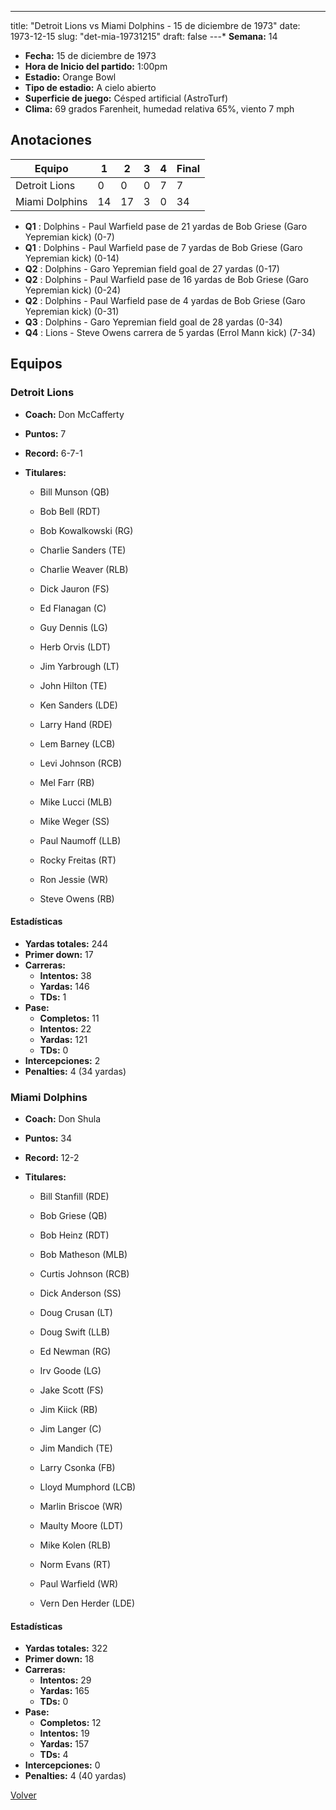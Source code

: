 ---
title: "Detroit Lions vs Miami Dolphins - 15 de diciembre de 1973"
date: 1973-12-15
slug: "det-mia-19731215"
draft: false
---* **Semana:** 14
* **Fecha:** 15 de diciembre de 1973
* **Hora de Inicio del partido:** 1:00pm
* **Estadio:** Orange Bowl
* **Tipo de estadio:** A cielo abierto
* **Superficie de juego:** Césped artificial (AstroTurf)
* **Clima:** 69 grados Farenheit, humedad relativa 65%, viento 7 mph




## Anotaciones
| Equipo | 1 | 2 | 3 | 4 | Final |
|--------|---|---|---|---|-------|
| Detroit Lions  | 0 | 0 | 0 | 7  | 7 |
| Miami Dolphins  | 14 | 17 | 3 | 0  | 34 |
* **Q1** : Dolphins - Paul Warfield pase de 21 yardas de Bob Griese (Garo Yepremian kick) (0-7)
* **Q1** : Dolphins - Paul Warfield pase de 7 yardas de Bob Griese (Garo Yepremian kick) (0-14)
* **Q2** : Dolphins - Garo Yepremian field goal de 27 yardas (0-17)
* **Q2** : Dolphins - Paul Warfield pase de 16 yardas de Bob Griese (Garo Yepremian kick) (0-24)
* **Q2** : Dolphins - Paul Warfield pase de 4 yardas de Bob Griese (Garo Yepremian kick) (0-31)
* **Q3** : Dolphins - Garo Yepremian field goal de 28 yardas (0-34)
* **Q4** : Lions - Steve Owens carrera de 5 yardas (Errol Mann kick) (7-34)


## Equipos


### Detroit Lions
* **Coach:** Don McCafferty
* **Puntos:** 7
* **Record:** 6-7-1
* **Titulares:** 

  * Bill Munson (QB) 

  * Bob Bell (RDT) 

  * Bob Kowalkowski (RG) 

  * Charlie Sanders (TE) 

  * Charlie Weaver (RLB) 

  * Dick Jauron (FS) 

  * Ed Flanagan (C) 

  * Guy Dennis (LG) 

  * Herb Orvis (LDT) 

  * Jim Yarbrough (LT) 

  * John Hilton (TE) 

  * Ken Sanders (LDE) 

  * Larry Hand (RDE) 

  * Lem Barney (LCB) 

  * Levi Johnson (RCB) 

  * Mel Farr (RB) 

  * Mike Lucci (MLB) 

  * Mike Weger (SS) 

  * Paul Naumoff (LLB) 

  * Rocky Freitas (RT) 

  * Ron Jessie (WR) 

  * Steve Owens (RB) 

#### Estadísticas
* **Yardas totales:** 244
* **Primer down:** 17
* **Carreras:**
  * **Intentos:** 38
  * **Yardas:** 146
  * **TDs:** 1
* **Pase:**
  * **Completos:** 11
  * **Intentos:** 22
  * **Yardas:** 121
  * **TDs:** 0
* **Intercepciones:** 2
* **Penalties:** 4 (34 yardas)

### Miami Dolphins
* **Coach:** Don Shula
* **Puntos:** 34
* **Record:** 12-2
* **Titulares:** 

  * Bill Stanfill (RDE) 

  * Bob Griese (QB) 

  * Bob Heinz (RDT) 

  * Bob Matheson (MLB) 

  * Curtis Johnson (RCB) 

  * Dick Anderson (SS) 

  * Doug Crusan (LT) 

  * Doug Swift (LLB) 

  * Ed Newman (RG) 

  * Irv Goode (LG) 

  * Jake Scott (FS) 

  * Jim Kiick (RB) 

  * Jim Langer (C) 

  * Jim Mandich (TE) 

  * Larry Csonka (FB) 

  * Lloyd Mumphord (LCB) 

  * Marlin Briscoe (WR) 

  * Maulty Moore (LDT) 

  * Mike Kolen (RLB) 

  * Norm Evans (RT) 

  * Paul Warfield (WR) 

  * Vern Den Herder (LDE) 

#### Estadísticas
* **Yardas totales:** 322
* **Primer down:** 18
* **Carreras:**
  * **Intentos:** 29
  * **Yardas:** 165
  * **TDs:** 0
* **Pase:**
  * **Completos:** 12
  * **Intentos:** 19
  * **Yardas:** 157
  * **TDs:** 4
* **Intercepciones:** 0
* **Penalties:** 4 (40 yardas)


[Volver](/historia/1973)
